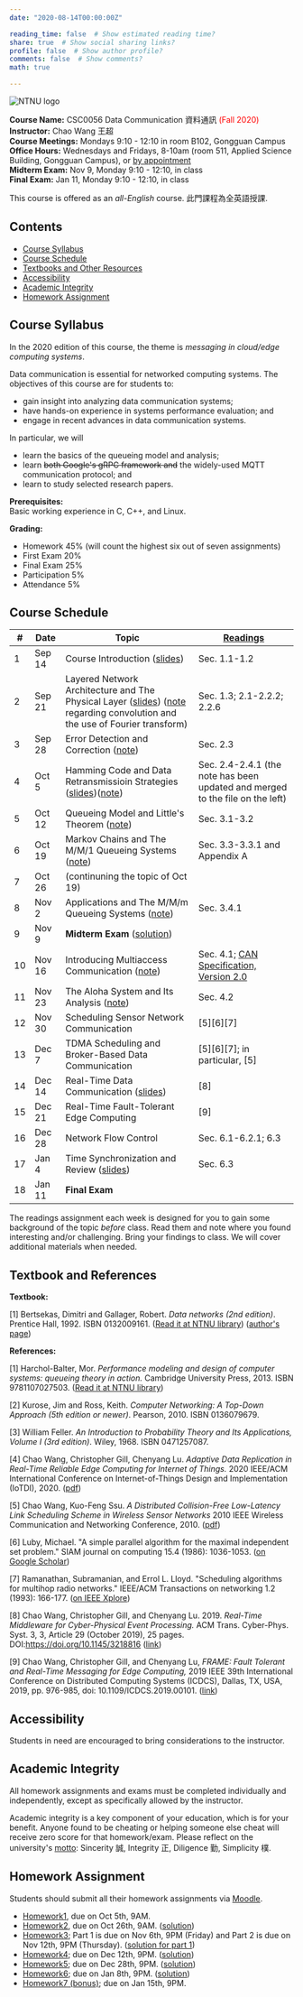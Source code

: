 ```yaml
---
date: "2020-08-14T00:00:00Z"

reading_time: false  # Show estimated reading time?
share: true  # Show social sharing links?
profile: false  # Show author profile?
comments: false  # Show comments?
math: true

---
```

![NTNU logo](../../img/ntnu_logo.png)

**Course Name:** CSC0056 Data Communication 資料通訊 <span style="color:red">(Fall 2020)</span>  
**Instructor:** Chao Wang 王超  
**Course Meetings:** Mondays 9:10 - 12:10 in room B102, Gongguan Campus  
**Office Hours:** Wednesdays and Fridays, 8-10am (room 511, Applied Science Building, Gongguan Campus), or [by appointment](mailto:cw@ntnu.edu.tw)  
**Midterm Exam:** Nov 9, Monday 9:10 - 12:10, in class  
**Final Exam:** Jan 11, Monday 9:10 - 12:10, in class  

This course is offered as an _all-English_ course. 此門課程為全英語授課.

## Contents

* [Course Syllabus](#syllabus) <a name="syllabus"></a>
* [Course Schedule](#schedule)
* [Textbooks and Other Resources](#resource)
* [Accessibility](#accessibility)
* [Academic Integrity](#accessibility)
* [Homework Assignment](#hw)

## Course Syllabus

In the 2020 edition of this course, the theme is _messaging in cloud/edge computing systems_.

Data communication is essential for networked computing systems. The objectives of this course are for students to:  

* gain insight into analyzing data communication systems;
* have hands-on experience in systems performance evaluation; and
* engage in recent advances in data communication systems.

In particular, we will

* learn the basics of the queueing model and analysis;
* learn ~~both Google's gRPC framework and~~ the widely-used MQTT communication protocol; and
* learn to study selected research papers.

**Prerequisites:**  
Basic working experience in C, C++, and Linux.

**Grading:**  
* Homework 45% (will count the highest six out of seven assignments) 
* First Exam 20% <a name="schedule"></a>  
* Final Exam 25%  
* Participation 5%  
* Attendance 5%  

## Course Schedule

| \#  | Date | Topic | [Readings](#resource) |
| --- | ---  | --- | --- |
| 1 | Sep 14   | Course Introduction ([slides](lecture01.pdf))  | Sec. 1.1-1.2 |
| 2 | Sep 21   | Layered Network Architecture and The Physical Layer ([slides](lecture02.pdf)) ([note](note1.pdf) regarding convolution and the use of Fourier transform) | Sec. 1.3; 2.1-2.2.2; 2.2.6 |
| 3 | Sep 28   | Error Detection and Correction ([note](note2.pdf)) | Sec. 2.3 |
| 4 | Oct 5   | Hamming Code and Data Retransmissioin Strategies ([slides](lecture04.pdf))([note](lecture04-note.pdf)) | Sec. 2.4-2.4.1 (the note has been updated and merged to the file on the left)|
| 5 | Oct 12   | Queueing Model and Little's Theorem ([note](1012.pdf)) | Sec. 3.1-3.2 |
| 6 | Oct 19   | Markov Chains and The M/M/1 Queueing Systems ([note](1019.pdf)) | Sec. 3.3-3.3.1 and Appendix A |
| 7 | Oct 26   | (continuning the topic of Oct 19) |  |
| 8 | Nov 2   | Applications and The M/M/m Queueing Systems ([note](1102.pdf)) | Sec. 3.4.1 |
| 9 | Nov 9   | **Midterm Exam** ([solution](midterm2020.pdf)) |  |
| 10 | Nov 16   | Introducing Multiaccess Communication ([note](CAN-note.pdf)) | Sec. 4.1; [CAN Specification, Version 2.0](http://esd.cs.ucr.edu/webres/can20.pdf) |
| 11 | Nov 23   | The Aloha System and Its Analysis ([note](1127.pdf))| Sec. 4.2 |
| 12 | Nov 30   | Scheduling Sensor Network Communication | [5][6][7] |
| 13 | Dec 7   | TDMA Scheduling and Broker-Based Data Communication | [5][6][7]; in particular, [5] |
| 14 | Dec 14   | Real-Time Data Communication ([slides](real-time-data-communication.pdf))| [8] |
| 15 | Dec 21   | Real-Time Fault-Tolerant Edge Computing | [9] |
| 16 | Dec 28   | Network Flow Control | Sec. 6.1-6.2.1; 6.3 |
| 17 | Jan 4   | Time Synchronization and Review ([slides](sync.pdf)) | Sec. 6.3 |
| 18 | Jan 11   | **Final Exam** |  |

<a name="resource"></a> The readings assignment each week is designed for you to gain some background of the topic _before_ class. Read them and note where you found interesting and/or challenging. Bring your findings to class. We will cover additional materials when needed.

## Textbook and References

**Textbook:**

[1] Bertsekas, Dimitri and Gallager, Robert. _Data networks (2nd edition)_. Prentice Hall, 1992. ISBN 0132009161. ([Read it at NTNU library](http://www.lib.ntnu.edu.tw/holding/doQuickSearch.jsp?newQuery=true&searchtype=t&search=Data+Networks)) ([author's page](http://web.mit.edu/dimitrib/www/datanets.html))

**References:**  

[1] Harchol-Balter, Mor. _Performance modeling and design of computer systems: queueing theory in action._ Cambridge University Press, 2013. ISBN 9781107027503. ([Read it at NTNU library](http://www.lib.ntnu.edu.tw/holding/doQuickSearch.jsp?action=view&param=%2Fsearch*cht%3F%2FtPerformance%2Bmodeling%2Band%2Bdesign%2Bof%2Bcomputing%2Bsystems%2Ftperformance%2Bmodeling%2Band%2Bdesign%2Bof%2Bcomputing%2Bsystems%2F-3%252C0%252C0%252CB%2Fframeset%26FF%3Dtperformance%2Bmodeling%2Band%2Bdesign%2Bof%2Bcomputer%2Bsystems%2Bqueueing%2Btheory%2Bin%2Baction%261%252C1%252C%2Findexsort%3D-))

[2] Kurose, Jim and Ross, Keith. _Computer Networking: A Top-Down Approach (5th edition or newer)_. Pearson, 2010. ISBN 0136079679.

[3] William Feller. _An Introduction to Probability Theory and Its Applications, Volume I (3rd edition)_. Wiley, 1968. ISBN 0471257087.

[4] Chao Wang, Christopher Gill, Chenyang Lu. _Adaptive Data Replication in Real-Time Reliable Edge Computing for Internet of Things._ 2020 IEEE/ACM International Conference on Internet-of-Things Design and Implementation (IoTDI), 2020. ([pdf](https://wangc86.github.io/publication/iotdi20/iotdi20.pdf))

[5] Chao Wang, Kuo-Feng Ssu. _A Distributed Collision-Free Low-Latency Link Scheduling Scheme in Wireless Sensor Networks_ 2010 IEEE Wireless Communication and Networking Conference, 2010. ([pdf](https://wangc86.github.io/publication/wcnc10/wcnc10.pdf))

[6] Luby, Michael. "A simple parallel algorithm for the maximal independent set problem." SIAM journal on computing 15.4 (1986): 1036-1053. ([on Google Scholar](https://scholar.google.com/scholar?hl=zh-TW&as_sdt=0%2C5&q=A+simple+parallel+algorithm+for+the+maximal+independent+set+problem&btnG=))

[7] Ramanathan, Subramanian, and Errol L. Lloyd. "Scheduling algorithms for multihop radio networks." IEEE/ACM Transactions on networking 1.2 (1993): 166-177. ([on IEEE Xplore](https://ieeexplore.ieee.org/abstract/document/222924))

[8] Chao Wang, Christopher Gill, and Chenyang Lu. 2019. _Real-Time Middleware for Cyber-Physical Event Processing._ ACM Trans. Cyber-Phys. Syst. 3, 3, Article 29 (October 2019), 25 pages. DOI:https://doi.org/10.1145/3218816 ([link](https://dl.acm.org/doi/10.1145/3218816))

[9] Chao Wang, Christopher Gill, and Chenyang Lu, _FRAME: Fault Tolerant and Real-Time Messaging for Edge Computing,_ 2019 IEEE 39th International Conference on Distributed Computing Systems (ICDCS), Dallas, TX, USA, 2019, pp. 976-985, doi: 10.1109/ICDCS.2019.00101. ([link](https://ieeexplore.ieee.org/abstract/document/8884849))

<a name="accessibility"></a>

## Accessibility
<a name="integrity"></a>

Students in need are encouraged to bring considerations to the instructor. 

## Academic Integrity

All homework assignments and exams must be completed individually and independently, except as specifically allowed by the instructor. 

<a name="hw"></a>
Academic integrity is a key component of your education, which is for your benefit. Anyone found to be cheating or helping someone else cheat will receive zero score for that homework/exam. Please reflect on the university's [motto](http://archives.lib.ntnu.edu.tw/c2/c2_1.jsp): Sincerity 誠, Integrity 正, Diligence 勤, Simplicity 樸.

## Homework Assignment 

Students should submit all their homework assignments via [Moodle](https://moodle.ntnu.edu.tw/).

* [Homework1](https://github.com/wangc86/csc0056/blob/master/Homework1.md), due on Oct 5th, 9AM.
* [Homework2](https://github.com/wangc86/csc0056), due on Oct 26th, 9AM. ([solution](hw2_solution.pdf))
* [Homework3](https://github.com/wangc86/csc0056); Part 1 is due on Nov 6th, 9PM (Friday) and Part 2 is due on Nov 12th, 9PM (Thursday). ([solution for part 1](hw3_solution_part1.pdf))
* [Homework4](https://github.com/wangc86/csc0056); due on Dec 12th, 9PM. ([solution](hw4_solution.pdf))
* [Homework5](https://github.com/wangc86/csc0056); due on Dec 28th, 9PM. ([solution](hw5_solution.pdf))
* [Homework6](https://github.com/wangc86/csc0056); due on Jan 8th, 9PM. ([solution](hw6_solution.pdf))
* [Homework7 (bonus)](https://github.com/wangc86/csc0056); due on Jan 15th, 9PM.
